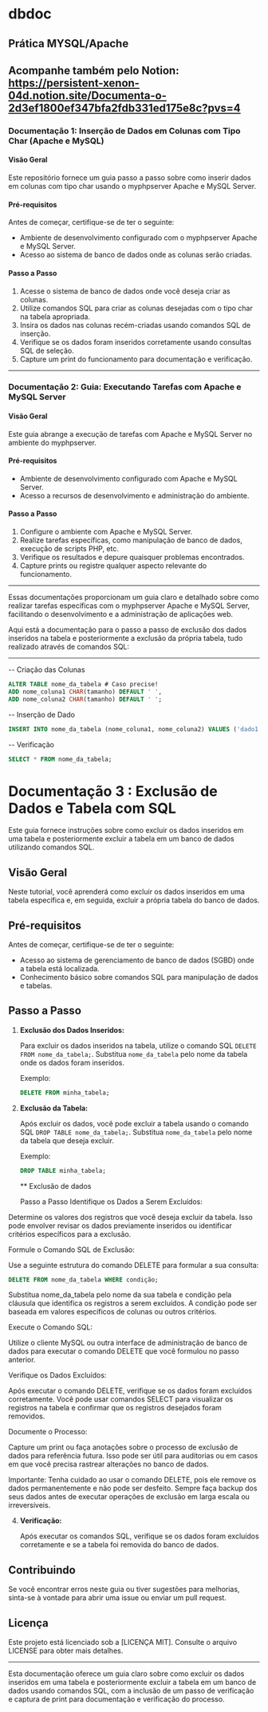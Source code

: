 # dbdoc

## Prática MYSQL/Apache

## Acompanhe também pelo Notion: https://persistent-xenon-04d.notion.site/Documenta-o-2d3ef1800ef347bfa2fdb331ed175e8c?pvs=4

### Documentação 1: Inserção de Dados em Colunas com Tipo Char (Apache e MySQL)

#### Visão Geral

Este repositório fornece um guia passo a passo sobre como inserir dados em colunas com tipo char usando o myphpserver Apache e MySQL Server.

#### Pré-requisitos

Antes de começar, certifique-se de ter o seguinte:

- Ambiente de desenvolvimento configurado com o myphpserver Apache e MySQL Server.
- Acesso ao sistema de banco de dados onde as colunas serão criadas.

#### Passo a Passo

1. Acesse o sistema de banco de dados onde você deseja criar as colunas.
2. Utilize comandos SQL para criar as colunas desejadas com o tipo char na tabela apropriada.
3. Insira os dados nas colunas recém-criadas usando comandos SQL de inserção.
4. Verifique se os dados foram inseridos corretamente usando consultas SQL de seleção.
5. Capture um print do funcionamento para documentação e verificação.


---

### Documentação 2: Guia: Executando Tarefas com Apache e MySQL Server

#### Visão Geral

Este guia abrange a execução de tarefas com Apache e MySQL Server no ambiente do myphpserver.

#### Pré-requisitos

- Ambiente de desenvolvimento configurado com Apache e MySQL Server.
- Acesso a recursos de desenvolvimento e administração do ambiente.

#### Passo a Passo

1. Configure o ambiente com Apache e MySQL Server.
2. Realize tarefas específicas, como manipulação de banco de dados, execução de scripts PHP, etc.
3. Verifique os resultados e depure quaisquer problemas encontrados.
4. Capture prints ou registre qualquer aspecto relevante do funcionamento.

---

Essas documentações proporcionam um guia claro e detalhado sobre como realizar tarefas específicas com o myphpserver Apache e MySQL Server, facilitando o desenvolvimento e a administração de aplicações web.


Aqui está a documentação para o passo a passo de exclusão dos dados inseridos na tabela e posteriormente a exclusão da própria tabela, tudo realizado através de comandos SQL:

---

-- Criação das Colunas
```sql
ALTER TABLE nome_da_tabela # Caso precise!
ADD nome_coluna1 CHAR(tamanho) DEFAULT ' ',
ADD nome_coluna2 CHAR(tamanho) DEFAULT ' ';
```
-- Inserção de Dado

```sql
INSERT INTO nome_da_tabela (nome_coluna1, nome_coluna2) VALUES ('dado1', 'dado2');
```

-- Verificação

```sql
SELECT * FROM nome_da_tabela;
```

# Documentação 3 : Exclusão de Dados e Tabela com SQL

Este guia fornece instruções sobre como excluir os dados inseridos em uma tabela e posteriormente excluir a tabela em um banco de dados utilizando comandos SQL.

## Visão Geral

Neste tutorial, você aprenderá como excluir os dados inseridos em uma tabela específica e, em seguida, excluir a própria tabela do banco de dados.

## Pré-requisitos

Antes de começar, certifique-se de ter o seguinte:

- Acesso ao sistema de gerenciamento de banco de dados (SGBD) onde a tabela está localizada.
- Conhecimento básico sobre comandos SQL para manipulação de dados e tabelas.

## Passo a Passo

1. **Exclusão dos Dados Inseridos:**

   Para excluir os dados inseridos na tabela, utilize o comando SQL `DELETE FROM nome_da_tabela;`. Substitua `nome_da_tabela` pelo nome da tabela onde os dados foram inseridos.

   Exemplo:
   
   ```sql
   DELETE FROM minha_tabela;
   ```

3. **Exclusão da Tabela:**

   Após excluir os dados, você pode excluir a tabela usando o comando SQL `DROP TABLE nome_da_tabela;`. Substitua `nome_da_tabela` pelo nome da tabela que deseja excluir.

   Exemplo:
   ```sql
   DROP TABLE minha_tabela;
   ```

   ** Exclusão de dados

   Passo a Passo
Identifique os Dados a Serem Excluídos:

Determine os valores dos registros que você deseja excluir da tabela. Isso pode envolver revisar os dados previamente inseridos ou identificar critérios específicos para a exclusão.

Formule o Comando SQL de Exclusão:

Use a seguinte estrutura do comando DELETE para formular a sua consulta:

```sql
DELETE FROM nome_da_tabela WHERE condição;
```

Substitua nome_da_tabela pelo nome da sua tabela e condição pela cláusula que identifica os registros a serem excluídos. A condição pode ser baseada em valores específicos de colunas ou outros critérios.

Execute o Comando SQL:

Utilize o cliente MySQL ou outra interface de administração de banco de dados para executar o comando DELETE que você formulou no passo anterior.

Verifique os Dados Excluídos:

Após executar o comando DELETE, verifique se os dados foram excluídos corretamente. Você pode usar comandos SELECT para visualizar os registros na tabela e confirmar que os registros desejados foram removidos.

Documente o Processo:

Capture um print ou faça anotações sobre o processo de exclusão de dados para referência futura. Isso pode ser útil para auditorias ou em casos em que você precisa rastrear alterações no banco de dados.

Importante:
Tenha cuidado ao usar o comando DELETE, pois ele remove os dados permanentemente e não pode ser desfeito.
Sempre faça backup dos seus dados antes de executar operações de exclusão em larga escala ou irreversíveis.

4. **Verificação:**

   Após executar os comandos SQL, verifique se os dados foram excluídos corretamente e se a tabela foi removida do banco de dados.



## Contribuindo

Se você encontrar erros neste guia ou tiver sugestões para melhorias, sinta-se à vontade para abrir uma issue ou enviar um pull request.

## Licença

Este projeto está licenciado sob a [LICENÇA MIT]. Consulte o arquivo LICENSE para obter mais detalhes.

---

Esta documentação oferece um guia claro sobre como excluir os dados inseridos em uma tabela e posteriormente excluir a tabela em um banco de dados usando comandos SQL, com a inclusão de um passo de verificação e captura de print para documentação e verificação do processo.

